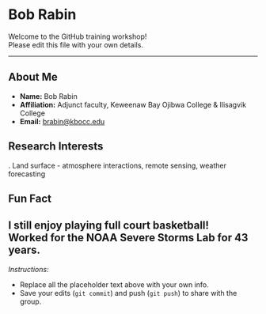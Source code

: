 # Bob Rabin

Welcome to the GitHub training workshop!  
Please edit this file with your own details.

---

## About Me
- **Name:** Bob Rabin  
- **Affiliation:** Adjunct faculty, Keweenaw Bay Ojibwa College & Ilisagvik College  
- **Email:** brabin@kbocc.edu  

## Research Interests
.  Land surface - atmosphere interactions, remote sensing, weather forecasting

## Fun Fact
I still enjoy playing full court basketball!  
Worked for the NOAA Severe Storms Lab for 43 years.
---

*Instructions:*  
- Replace all the placeholder text above with your own info.  
- Save your edits (`git commit`) and push (`git push`) to share with the group.  
